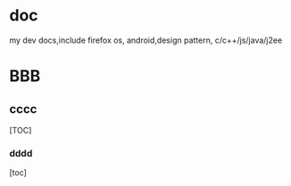 doc
===

my dev docs,include firefox os, android,design pattern, c/c++/js/java/j2ee


# BBB

## cccc


[TOC]



### dddd

[toc]

